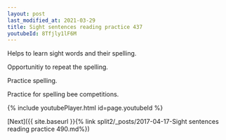 ```yaml
---
layout: post
last_modified_at: 2021-03-29
title: Sight sentences reading practice 437
youtubeId: 8Tfjly1lF6M
---
```

 
 
Helps to learn sight words and their spelling.

Opportunitiy to repeat the spelling. 

Practice spelling. 
 
Practice for spelling bee competitions. 
 
{% include youtubePlayer.html id=page.youtubeId %}
 
 

[Next]({{ site.baseurl }}{% link  split2/_posts/2017-04-17-Sight sentences reading practice 490.md%})
 
